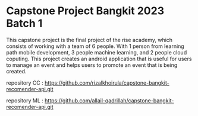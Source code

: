 # Capstone Project Bangkit 2023 Batch 1
This capstone project is the final project of the rise academy, which consists of working with a team of 6 people. With 1 person from learning path mobile development, 3 people machine learning, and 2 people cloud coputing. This project creates an android application that is useful for users to manage an event and helps users to promote an event that is being created.

repository CC : https://github.com/rizalkhoirula/capstone-bangkit-recomender-api.git

repository ML : https://github.com/allail-qadrillah/capstone-bangkit-recomender-api.git

